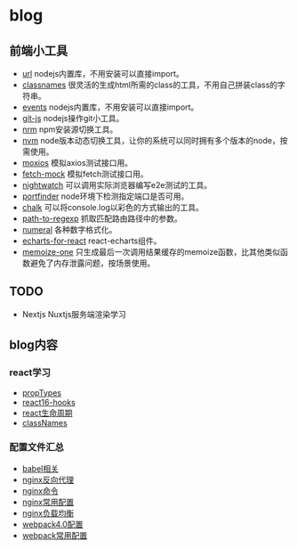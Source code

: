 # blog


## 前端小工具

* [url](https://npm.taobao.org/package/url) nodejs内置库，不用安装可以直接import。
* [classnames](https://npm.taobao.org/package/classnames) 很灵活的生成html所需的class的工具，不用自己拼装class的字符串。
* [events](https://nodejs.org/api/events.html) nodejs内置库，不用安装可以直接import。
* [git-js](https://github.com/steveukx/git-js) nodejs操作git小工具。
* [nrm](https://npm.taobao.org/package/nrm) npm安装源切换工具。
* [nvm](https://github.com/creationix/nvm) node版本动态切换工具，让你的系统可以同时拥有多个版本的node，按需使用。
* [moxios](https://npm.taobao.org/package/moxios) 模拟axios测试接口用。
* [fetch-mock](https://npm.taobao.org/package/fetch-mock) 模拟fetch测试接口用。
* [nightwatch](https://npm.taobao.org/package/nightwatch) 可以调用实际浏览器编写e2e测试的工具。
* [portfinder](https://npm.taobao.org/package/portfinder) node环境下检测指定端口是否可用。
* [chalk](https://npm.taobao.org/package/chalk) 可以将console.log以彩色的方式输出的工具。
* [path-to-regexp](https://npm.taobao.org/package/path-to-regexp) 抓取匹配路由路径中的参数。
* [numeral](http://numeraljs.com/) 各种数字格式化。
* [echarts-for-react](https://github.com/hustcc/echarts-for-react) react-echarts组件。
* [memoize-one](https://npm.taobao.org/package/memoize-one) 只生成最后一次调用结果缓存的memoize函数，比其他类似函数避免了内存泄露问题，按场景使用。

## TODO

  * Nextjs Nuxtjs服务端渲染学习

## blog内容

### react学习

 * [propTypes](https://github.com/yshysh123/blog/blob/master/React%E5%AD%A6%E4%B9%A0%E6%B1%87%E6%80%BB/propTypes.md)
 * [react16-hooks](https://github.com/yshysh123/blog/blob/master/React%E5%AD%A6%E4%B9%A0%E6%B1%87%E6%80%BB/react16-hooks.md)
 * [react生命周期](https://github.com/yshysh123/blog/blob/master/React%E5%AD%A6%E4%B9%A0%E6%B1%87%E6%80%BB/react%E7%94%9F%E5%91%BD%E5%91%A8%E6%9C%9F.md)
 * [classNames](https://github.com/yshysh123/blog/blob/master/React%E5%AD%A6%E4%B9%A0%E6%B1%87%E6%80%BB/classnames.md)

### 配置文件汇总

 * [babel相关](https://github.com/yshysh123/blog/blob/master/%E9%85%8D%E7%BD%AE%E6%96%87%E4%BB%B6%E6%B1%87%E6%80%BB/babel%E7%9B%B8%E5%85%B3.md)
 * [nginx反向代理](https://github.com/yshysh123/blog/blob/master/%E9%85%8D%E7%BD%AE%E6%96%87%E4%BB%B6%E6%B1%87%E6%80%BB/nginx%E5%8F%8D%E5%90%91%E4%BB%A3%E7%90%86.md)
 * [nginx命令](https://github.com/yshysh123/blog/blob/master/%E9%85%8D%E7%BD%AE%E6%96%87%E4%BB%B6%E6%B1%87%E6%80%BB/nginx%E5%91%BD%E4%BB%A4.md)
 * [nginx常用配置](https://github.com/yshysh123/blog/blob/master/%E9%85%8D%E7%BD%AE%E6%96%87%E4%BB%B6%E6%B1%87%E6%80%BB/nginx%E5%B8%B8%E7%94%A8%E9%85%8D%E7%BD%AE)
 * [nginx负载均衡](https://github.com/yshysh123/blog/blob/master/%E9%85%8D%E7%BD%AE%E6%96%87%E4%BB%B6%E6%B1%87%E6%80%BB/nginx%E8%B4%9F%E8%BD%BD%E5%9D%87%E8%A1%A1.md)
 * [webpack4.0配置](https://github.com/yshysh123/blog/blob/master/%E9%85%8D%E7%BD%AE%E6%96%87%E4%BB%B6%E6%B1%87%E6%80%BB/webpack4.0%E9%85%8D%E7%BD%AE.md)
 * [webpack常用配置](https://github.com/yshysh123/blog/blob/master/%E9%85%8D%E7%BD%AE%E6%96%87%E4%BB%B6%E6%B1%87%E6%80%BB/webpack%E5%B8%B8%E7%94%A8%E9%85%8D%E7%BD%AE)
